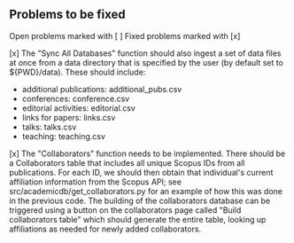 ## Problems to be fixed

Open problems marked with [ ]
Fixed problems marked with [x]

[x] The "Sync All Databases" function should also ingest a set of data files at once from a data directory that is specified by the user (by default set to ${PWD}/data).  These should include:
- additional publications: additional_pubs.csv
- conferences: conference.csv
- editorial activities: editorial.csv
- links for papers: links.csv
- talks: talks.csv
- teaching: teaching.csv

[x] The "Collaborators" function needs to be implemented. There should be a Collaborators table that includes all unique Scopus IDs from all publications.  For each ID, we should then obtain that individual's current affiliation information from the Scopus API; see src/academicdb/get_collaborators.py for an example of how this was done in the previous code.  The building of the collaborators database can be triggered using a button on the collaborators page called "Build collaborators table" which should generate the entire table, looking up affiliations as needed for newly added collaborators.

